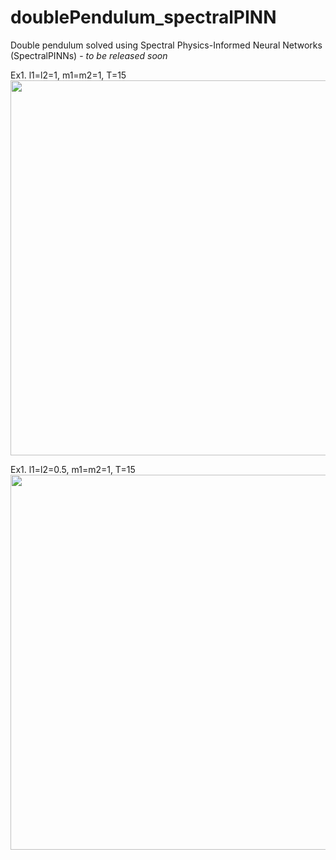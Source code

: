 # doublePendulum_spectralPINN
Double pendulum solved using Spectral Physics-Informed Neural Networks (SpectralPINNs) - *to be released soon*

Ex1. l1=l2=1, m1=m2=1, T=15
<img src="double_compare.gif" width="600"/>

Ex1. l1=l2=0.5, m1=m2=1, T=15
<img src="double_compare_0.5.gif" width="600"/>
